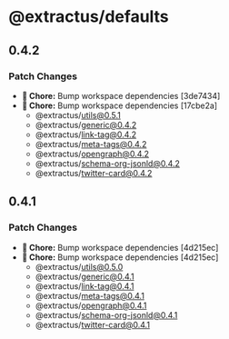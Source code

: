 # @extractus/defaults

## 0.4.2

### Patch Changes

- **🏡 Chore:** Bump workspace dependencies [3de7434]
- **🏡 Chore:** Bump workspace dependencies [17cbe2a]
  - @extractus/utils@0.5.1
  - @extractus/generic@0.4.2
  - @extractus/link-tag@0.4.2
  - @extractus/meta-tags@0.4.2
  - @extractus/opengraph@0.4.2
  - @extractus/schema-org-jsonld@0.4.2
  - @extractus/twitter-card@0.4.2

## 0.4.1

### Patch Changes

- **🏡 Chore:** Bump workspace dependencies [4d215ec]
- **🏡 Chore:** Bump workspace dependencies [4d215ec]
  - @extractus/utils@0.5.0
  - @extractus/generic@0.4.1
  - @extractus/link-tag@0.4.1
  - @extractus/meta-tags@0.4.1
  - @extractus/opengraph@0.4.1
  - @extractus/schema-org-jsonld@0.4.1
  - @extractus/twitter-card@0.4.1
